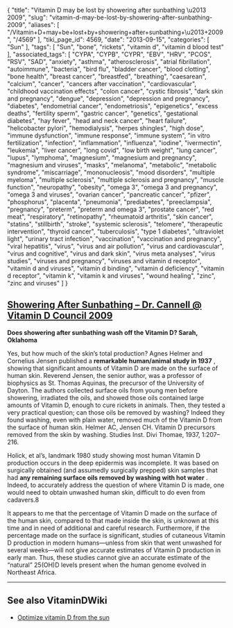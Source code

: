 {
    "title": "Vitamin D may be lost by showering after sunbathing \u2013 2009",
    "slug": "vitamin-d-may-be-lost-by-showering-after-sunbathing-2009",
    "aliases": [
        "/Vitamin+D+may+be+lost+by+showering+after+sunbathing+\u2013+2009",
        "/4569"
    ],
    "tiki_page_id": 4569,
    "date": "2013-09-15",
    "categories": [
        "Sun"
    ],
    "tags": [
        "Sun",
        "bone",
        "rickets",
        "vitamin d",
        "vitamin d blood test"
    ],
    "associated_tags": [
        "CYPA",
        "CYPB",
        "CYPR",
        "EBV",
        "HRV",
        "PCOS",
        "RSV",
        "SAD",
        "anxiety",
        "asthma",
        "atherosclerosis",
        "atrial fibrillation",
        "autoimmune",
        "bacteria",
        "bird flu",
        "bladder cancer",
        "blood clotting",
        "bone health",
        "breast cancer",
        "breastfed",
        "breathing",
        "caesarean",
        "calcium",
        "cancer",
        "cancers after vaccination",
        "cardiovascular",
        "childhood vaccination effects",
        "colon cancer",
        "cystic fibrosis",
        "dark skin and pregnancy",
        "dengue",
        "depression",
        "depression and pregnancy",
        "diabetes",
        "endometrial cancer",
        "endometriosis",
        "epigenetics",
        "excess deaths",
        "fertility sperm",
        "gastric cancer",
        "genetics",
        "gestational diabetes",
        "hay fever",
        "head and neck cancer",
        "heart failure",
        "helicobacter pylori",
        "hemodialysis",
        "herpes shingles",
        "high dose",
        "immune dysfunction",
        "immune response",
        "immune system",
        "in vitro fertilization",
        "infection",
        "inflammation",
        "influenza",
        "iodine",
        "ivermectin",
        "leukemia",
        "liver cancer",
        "long covid",
        "low birth weight",
        "lung cancer",
        "lupus",
        "lymphoma",
        "magnesium",
        "magnesium and pregnancy",
        "magnesium and viruses",
        "masks",
        "melanoma",
        "metabolic",
        "metabolic syndrome",
        "miscarriage",
        "mononucleosis",
        "mood disorders",
        "multiple myeloma",
        "multiple sclerosis",
        "multiple sclerosis and pregnancy",
        "muscle function",
        "neuropathy",
        "obesity",
        "omega 3",
        "omega 3 and pregnancy",
        "omega 3 and viruses",
        "ovarian cancer",
        "pancreatic cancer",
        "pfizer",
        "phosphorus",
        "placenta",
        "pneumonia",
        "prediabetes",
        "preeclampsia",
        "pregnancy",
        "preterm",
        "preterm and omega 3",
        "prostate cancer",
        "red meat",
        "respiratory",
        "retinopathy",
        "rheumatoid arthritis",
        "skin cancer",
        "statins",
        "stillbirth",
        "stroke",
        "systemic sclerosis",
        "telomere",
        "therapeutic intervention",
        "thyroid cancer",
        "tuberculosis",
        "type 1 diabetes",
        "ultraviolet light",
        "urinary tract infection",
        "vaccination",
        "vaccination and pregnancy",
        "viral hepatitis",
        "virus",
        "virus and air pollution",
        "virus and cardiovascular",
        "virus and cognitive",
        "virus and dark skin",
        "virus meta analyses",
        "virus studies",
        "viruses and pregnancy",
        "viruses and vitamin d receptor",
        "vitamin d and viruses",
        "vitamin d binding",
        "vitamin d deficiency",
        "vitamin d receptor",
        "vitamin k",
        "vitamin k and viruses",
        "wound healing",
        "zinc",
        "zinc and viruses"
    ]
}


## [Showering After Sunbathing – Dr. Cannell @ Vitamin D Council 2009](http://www.vitamindcouncil.org/newsletter/newsletter-vitamin-d-questions-and-answers-2/%20)

 **Does showering after sunbathing wash off the Vitamin D? Sarah, Oklahoma** 

Yes, but how much of the skin’s total production? Agnes Helmer and Cornelius Jensen published a  **remarkable human/animal study in 1937** , showing that significant amounts of Vitamin D are made on the surface of human skin. Reverend Jensen, the senior author, was a professor of biophysics as St. Thomas Aquinas, the precursor of the University of Dayton. The authors collected surface oils from young men before showering, irradiated the oils, and showed those oils contained large amounts of Vitamin D, enough to cure rickets in animals. Then, they tested a very practical question; can those oils be removed by washing? Indeed they found washing, even with plain water, removed much of the Vitamin D from the surface of human skin. Helmer AC, Jensen CH. Vitamin D precursors removed from the skin by washing. Studies Inst. Divi Thomae, 1937, 1:207–216.

Holick, et al’s, landmark 1980 study showing most human Vitamin D production occurs in the deep epidermis was incomplete. It was based on surgically obtained (and assumedly surgically prepped) skin samples that had  **any remaining surface oils removed by washing with hot water** . Indeed, to accurately address the question of where Vitamin D is made, one would need to obtain unwashed human skin, difficult to do even from cadavers.8

It appears to me that the percentage of Vitamin D made on the surface of the human skin, compared to that made inside the skin, is unknown at this time and in need of additional and careful research. Furthermore, if the percentage made on the surface is significant, studies of cutaneous Vitamin D production in modern humans—unless from skin that went unwashed for several weeks—will not give accurate estimates of Vitamin D production in early man. Thus, these studies cannot give an accurate estimate of the “natural” 25(OH)D levels present when the human genome evolved in Northeast Africa.

---

## See also VitaminDWiki

* [Optimize vitamin D from the sun](/tags/optimize-vitamin-d-from-the-sun.html)